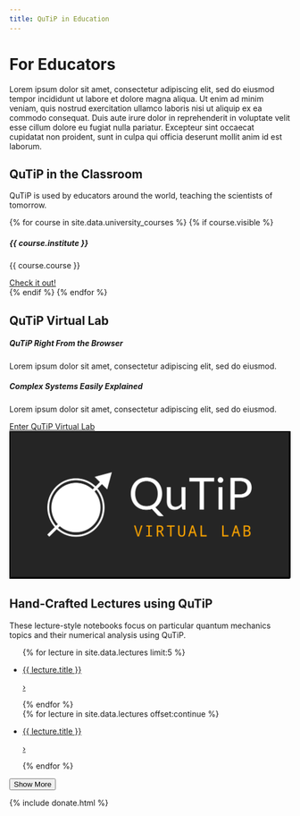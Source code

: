 ```yaml
---
title: QuTiP in Education
---
```


# For Educators

Lorem ipsum dolor sit amet, consectetur adipiscing elit, sed do eiusmod tempor incididunt ut labore et dolore magna aliqua. Ut enim ad minim veniam, quis nostrud exercitation ullamco laboris nisi ut aliquip ex ea commodo consequat. Duis aute irure dolor in reprehenderit in voluptate velit esse cillum dolore eu fugiat nulla pariatur. Excepteur sint occaecat cupidatat non proident, sunt in culpa qui officia deserunt mollit anim id est laborum.

<div class="container-fluid px-0 my-center-section my-bg-secondary">
    <div class="container-xxl px-0 pb-3">
        <h2>
            QuTiP in the Classroom
        </h2>
        <p class="px-3">
            QuTiP is used by educators around the world, teaching the scientists of tomorrow.
        </p>
        <div class="slick-carousel education-carousel">
            {% for course in site.data.university_courses %}
            {% if course.visible %}
                <div class="card">
                    <div class="card-body">
                        <h5 class="card-title">{{ course.institute }}</h5>
                        <p class="card-text">{{ course.course }}</p>
                        <a href="{{ course.link }}" class="card-link">Check it out!</a>
                    </div>
                </div>
            {% endif %}
            {% endfor %}
        </div>
    </div>
</div>


<div class="container-xxl mb-5">
    <h2 class="my-center-section">
        QuTiP Virtual Lab
    </h2>
    <div class="row justify-content-md-center py-3 text-image-split">
        <div class="col-md-5 mx-auto col-s-12 p-3 text">
            <h5>
                QuTiP Right From the Browser
            </h5>
            <p>
                Lorem ipsum dolor sit amet, consectetur adipiscing elit, sed do eiusmod.
            </p>
            <h5>
                Complex Systems Easily Explained
            </h5>
            <p>
                Lorem ipsum dolor sit amet, consectetur adipiscing elit, sed do eiusmod.
            </p>
            <div>
                <a href="https://qutip.org/qutip-virtual-lab/" class="mx-auto mx-md-0">
                    <span class="badge primary">
                        Enter QuTiP Virtual Lab
                    </span>
                </a>
            </div>
        </div>
        <img class="col-md-6 col-s-12 m-auto image" src="images/qutip-virtual-lab.png">
    </div>
</div>


<div class="container-fluid mb-3 px-0 my-center-section my-bg-secondary">
    <div class="container-xxl pb-3">
        <h2>
            Hand-Crafted Lectures using QuTiP
        </h2>
        <p>
            These lecture-style notebooks focus on particular quantum mechanics topics and their numerical analysis using QuTiP.
        </p>
        <ul class="list-group list-group-flush lecture-list">
            {% for lecture in site.data.lectures limit:5 %}
                <li class="list-group-item notebook-list-item my-bg-secondary">
                    <a href="{{ lecture.url }}" class="lecture-link">
                        <p>{{ lecture.title }}</p>
                        <p class="angle">&#8250;</p>
                    </a>
                </li>
            {% endfor %}
            <div class="collapse list-group-flush" id="more-items">
                {% for lecture in site.data.lectures offset:continue %}
                    <li class="list-group-item notebook-list-item my-bg-secondary">
                        <a href="{{ lecture.url }}" class="lecture-link">
                            <p>{{ lecture.title }}</p>
                            <p class="angle">&#8250;</p>
                        </a>
                    </li>
                {% endfor %}
            </div>
        </ul>
        <button class="my-3 btn-show-more" type="button" data-bs-toggle="collapse" data-bs-target="#more-items" aria-expanded="false" aria-controls="more-items" id="show-more-btn">
            Show More
        </button>
    </div>
</div>

{% include donate.html %}